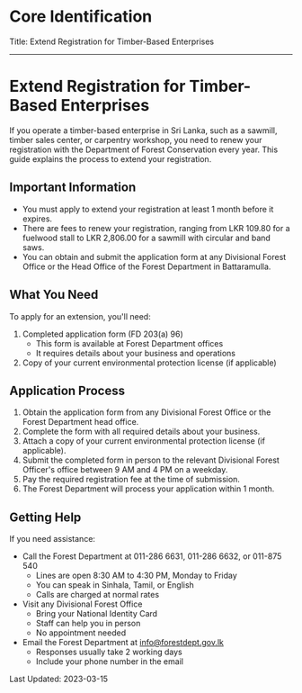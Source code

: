 # Core Identification
Title: Extend Registration for Timber-Based Enterprises

---
# Extend Registration for Timber-Based Enterprises

If you operate a timber-based enterprise in Sri Lanka, such as a sawmill, timber sales center, or carpentry workshop, you need to renew your registration with the Department of Forest Conservation every year. This guide explains the process to extend your registration.

## Important Information

- You must apply to extend your registration at least 1 month before it expires.
- There are fees to renew your registration, ranging from LKR 109.80 for a fuelwood stall to LKR 2,806.00 for a sawmill with circular and band saws.
- You can obtain and submit the application form at any Divisional Forest Office or the Head Office of the Forest Department in Battaramulla.

## What You Need

To apply for an extension, you'll need:

1. Completed application form (FD 203(a) 96)
   - This form is available at Forest Department offices
   - It requires details about your business and operations
2. Copy of your current environmental protection license (if applicable)

## Application Process

1. Obtain the application form from any Divisional Forest Office or the Forest Department head office.
2. Complete the form with all required details about your business.
3. Attach a copy of your current environmental protection license (if applicable).
4. Submit the completed form in person to the relevant Divisional Forest Officer's office between 9 AM and 4 PM on a weekday.
5. Pay the required registration fee at the time of submission.
6. The Forest Department will process your application within 1 month.

## Getting Help

If you need assistance:

- Call the Forest Department at 011-286 6631, 011-286 6632, or 011-875 540
  - Lines are open 8:30 AM to 4:30 PM, Monday to Friday
  - You can speak in Sinhala, Tamil, or English
  - Calls are charged at normal rates
- Visit any Divisional Forest Office
  - Bring your National Identity Card
  - Staff can help you in person
  - No appointment needed
- Email the Forest Department at info@forestdept.gov.lk
  - Responses usually take 2 working days
  - Include your phone number in the email

Last Updated: 2023-03-15